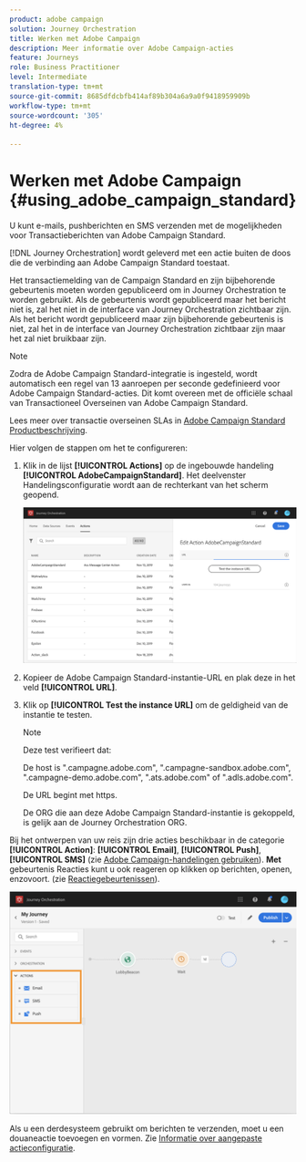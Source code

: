 ```yaml
---
product: adobe campaign
solution: Journey Orchestration
title: Werken met Adobe Campaign
description: Meer informatie over Adobe Campaign-acties
feature: Journeys
role: Business Practitioner
level: Intermediate
translation-type: tm+mt
source-git-commit: 8685dfdcbfb414af89b304a6a9a0f9418959909b
workflow-type: tm+mt
source-wordcount: '305'
ht-degree: 4%

---
```



# Werken met Adobe Campaign {#using_adobe_campaign_standard}

U kunt e-mails, pushberichten en SMS verzenden met de mogelijkheden voor Transactieberichten van Adobe Campaign Standard.

[!DNL Journey Orchestration] wordt geleverd met een actie buiten de doos die de verbinding aan Adobe Campaign Standard toestaat.

Het transactiemelding van de Campaign Standard en zijn bijbehorende gebeurtenis moeten worden gepubliceerd om in Journey Orchestration te worden gebruikt. Als de gebeurtenis wordt gepubliceerd maar het bericht niet is, zal het niet in de interface van Journey Orchestration zichtbaar zijn. Als het bericht wordt gepubliceerd maar zijn bijbehorende gebeurtenis is niet, zal het in de interface van Journey Orchestration zichtbaar zijn maar het zal niet bruikbaar zijn.

>[!NOTE]
>
>Zodra de Adobe Campaign Standard-integratie is ingesteld, wordt automatisch een regel van 13 aanroepen per seconde gedefinieerd voor Adobe Campaign Standard-acties. Dit komt overeen met de officiële schaal van Transactioneel Overseinen van Adobe Campaign Standard.
>
>Lees meer over transactie overseinen SLAs in [Adobe Campaign Standard Productbeschrijving](https://helpx.adobe.com/nl/legal/product-descriptions/campaign-standard.html).

Hier volgen de stappen om het te configureren:

1. Klik in de lijst **[!UICONTROL Actions]** op de ingebouwde handeling **[!UICONTROL AdobeCampaignStandard]**. Het deelvenster Handelingsconfiguratie wordt aan de rechterkant van het scherm geopend.

   ![](../assets/actioncampaign.png)

1. Kopieer de Adobe Campaign Standard-instantie-URL en plak deze in het veld **[!UICONTROL URL]**.

1. Klik op **[!UICONTROL Test the instance URL]** om de geldigheid van de instantie te testen.

   >[!NOTE]
   >
   >Deze test verifieert dat:
   >
   >De host is &quot;.campagne.adobe.com&quot;, &quot;.campagne-sandbox.adobe.com&quot;, &quot;.campagne-demo.adobe.com&quot;, &quot;.ats.adobe.com&quot; of &quot;.adls.adobe.com&quot;.
   >
   >De URL begint met https.
   >
   >De ORG die aan deze Adobe Campaign Standard-instantie is gekoppeld, is gelijk aan de Journey Orchestration ORG.

Bij het ontwerpen van uw reis zijn drie acties beschikbaar in de categorie **[!UICONTROL Action]**: **[!UICONTROL Email]**, **[!UICONTROL Push]**, **[!UICONTROL SMS]** (zie [Adobe Campaign-handelingen gebruiken](../building-journeys/using-adobe-campaign-actions.md)). **Met** gebeurtenis Reacties kunt u ook reageren op klikken op berichten, openen, enzovoort. (zie [Reactiegebeurtenissen](../building-journeys/reaction-events.md)).

![](../assets/journey58.png)

Als u een derdesysteem gebruikt om berichten te verzenden, moet u een douaneactie toevoegen en vormen. Zie [Informatie over aangepaste actieconfiguratie](../action/about-custom-action-configuration.md).
